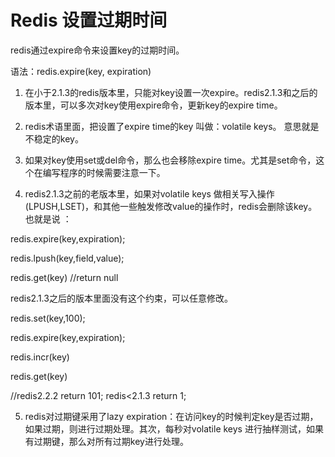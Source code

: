 # Redis 设置过期时间
redis通过expire命令来设置key的过期时间。

语法：redis.expire(key, expiration)

1. 在小于2.1.3的redis版本里，只能对key设置一次expire。redis2.1.3和之后的版本里，可以多次对key使用expire命令，更新key的expire time。

2. redis术语里面，把设置了expire time的key 叫做：volatile keys。 意思就是不稳定的key。

3. 如果对key使用set或del命令，那么也会移除expire time。尤其是set命令，这个在编写程序的时候需要注意一下。

4. redis2.1.3之前的老版本里，如果对volatile keys 做相关写入操作(LPUSH,LSET)，和其他一些触发修改value的操作时，redis会删除该key。 也就是说 ：

redis.expire(key,expiration);

redis.lpush(key,field,value);

redis.get(key) //return null

redis2.1.3之后的版本里面没有这个约束，可以任意修改。

redis.set(key,100);

redis.expire(key,expiration);

redis.incr(key)

redis.get(key)

//redis2.2.2 return 101; redis<2.1.3 return 1;


5. redis对过期键采用了lazy expiration：在访问key的时候判定key是否过期，如果过期，则进行过期处理。其次，每秒对volatile keys 进行抽样测试，如果有过期键，那么对所有过期key进行处理。